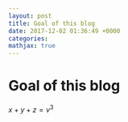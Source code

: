 ```yaml
---
layout: post
title: Goal of this blog
date: 2017-12-02 01:36:49 +0000
categories:
mathjax: true
---
```


# Goal of this blog

$x + y + z = v^3$